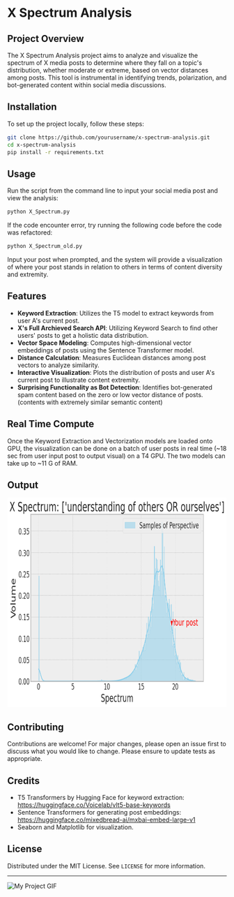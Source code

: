 # X Spectrum Analysis

## Project Overview
The X Spectrum Analysis project aims to analyze and visualize the spectrum of X media posts to determine where they fall on a topic's distribution, whether moderate or extreme, based on vector distances among posts. This tool is instrumental in identifying trends, polarization, and bot-generated content within social media discussions.

## Installation
To set up the project locally, follow these steps:
```bash
git clone https://github.com/yourusername/x-spectrum-analysis.git
cd x-spectrum-analysis
pip install -r requirements.txt
```

## Usage
Run the script from the command line to input your social media post and view the analysis:
```bash
python X_Spectrum.py
```
If the code encounter error, try running the following code before the code was refactored:
```bash
python X_Spectrum_old.py
```
Input your post when prompted, and the system will provide a visualization of where your post stands in relation to others in terms of content diversity and extremity.




## Features
- **Keyword Extraction**: Utilizes the T5 model to extract keywords from user A's current post.
- **X's Full Archieved Search API**: Utilizing Keyword Search to find other users' posts to get a holistic data distribution. 
- **Vector Space Modeling**: Computes high-dimensional vector embeddings of posts using the Sentence Transformer model.
- **Distance Calculation**: Measures Euclidean distances among post vectors to analyze similarity.
- **Interactive Visualization**: Plots the distribution of posts and user A's current post to illustrate content extremity.
- **Surprising Functionality as Bot Detection**: Identifies bot-generated spam content based on the zero or low vector distance of posts. (contents with extremely similar semantic content)

## Real Time Compute
Once the Keyword Extraction and Vectorization models are loaded onto GPU, the visualization can be done on a batch of user posts in real time (~18 sec from user input post to output visual) on a T4 GPU.
The two models can take up to ~11 G of RAM.

## Output

<img src="./Logo/sample_output.png" alt="Spectrum" width="800" height="480">


## Contributing
Contributions are welcome! For major changes, please open an issue first to discuss what you would like to change. Please ensure to update tests as appropriate.

## Credits
- T5 Transformers by Hugging Face for keyword extraction: https://huggingface.co/Voicelab/vlt5-base-keywords 
- Sentence Transformers for generating post embeddings: https://huggingface.co/mixedbread-ai/mxbai-embed-large-v1
- Seaborn and Matplotlib for visualization.

## License
Distributed under the MIT License. See `LICENSE` for more information.

---
<img src="./Logo/Logo_gif2-ezgif.com-video-to-gif-converter.gif" alt="My Project GIF" width="800" height="480">
